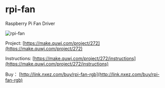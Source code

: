 # rpi-fan
 Raspberry Pi Fan Driver

 ![rpi-fan](https://make.quwj.com/storage/uploads/images/15934/15934865322pyzp1x5w7.jpg)

Project:
[https://make.quwj.com/project/272](https://make.quwj.com/project/272)

Instructions:
[https://make.quwj.com/project/272/instructions](https://make.quwj.com/project/272/instructions)

Buy：
[http://link.nxez.com/buy/rpi-fan-rgb](http://link.nxez.com/buy/rpi-fan-rgb)